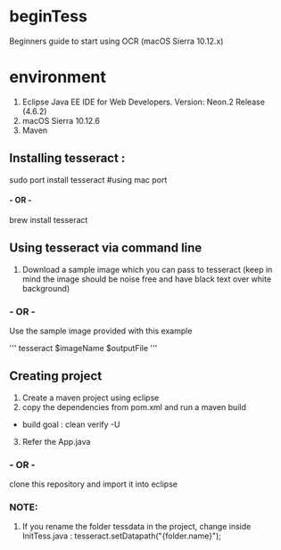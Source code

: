 # beginTess
Beginners guide to start using OCR (macOS Sierra 10.12.x)

# environment 
1. Eclipse Java EE IDE for Web Developers. Version: Neon.2 Release (4.6.2)
2. macOS Sierra 10.12.6
3. Maven

## Installing tesseract :

sudo port install tesseract #using mac port
#### - OR -
brew install tesseract

## Using tesseract via command line 
1. Download a sample image which you can pass to tesseract (keep in mind the image should be noise free and have black text                       over white background) 
### - OR -
Use the sample image provided with this example

'''
tesseract $imageName $outputFile
'''

## Creating project 
1. Create a maven project using eclipse 
2. copy the dependencies from pom.xml and run a maven build 
- build goal : clean verify -U
3. Refer the App.java 
### - OR -
clone this repository and import it into eclipse

### NOTE:

1. If you rename the folder tessdata in the project, change inside InitTess.java :
tesseract.setDatapath("{folder.name}");
